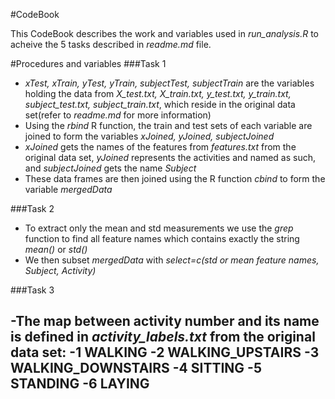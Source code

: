 #CodeBook

This CodeBook describes the work and variables used in *run_analysis.R* to acheive the 5 tasks described in
*readme.md* file. 

#Procedures and variables
###Task 1
- *xTest, xTrain, yTest, yTrain, subjectTest, subjectTrain* are the variables holding the data from *X_test.txt, X_train.txt, y_test.txt, y_train.txt, subject_test.txt, subject_train.txt*, which reside in the original data set(refer to *readme.md* for more information)
- Using the *rbind* R function, the train and test sets of each variable are joined to form the variables *xJoined, yJoined, subjectJoined*
- *xJoined* gets the names of the features from *features.txt* from the original data set, *yJoined* represents the activities and named as such, and *subjectJoined* gets the name *Subject*
- These data frames are then joined using the R function *cbind* to form the variable *mergedData*

###Task 2
- To extract only the mean and std measurements we use the *grep* function to find all feature names which contains exactly the string *mean()* or *std()*
- We then subset *mergedData* with *select=c(std or mean feature names, Subject, Activity)*

###Task 3

-The map between activity number and its name is defined in *activity_labels.txt* from the original data set:
  -1 WALKING
  -2 WALKING_UPSTAIRS
  -3 WALKING_DOWNSTAIRS
  -4 SITTING
  -5 STANDING
  -6 LAYING
-
